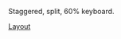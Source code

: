 Staggered, split, 60% keyboard.

[Layout](http://www.keyboard-layout-editor.com/#/gists/3a8163940c22329f776d9e7ca0ba1666)
